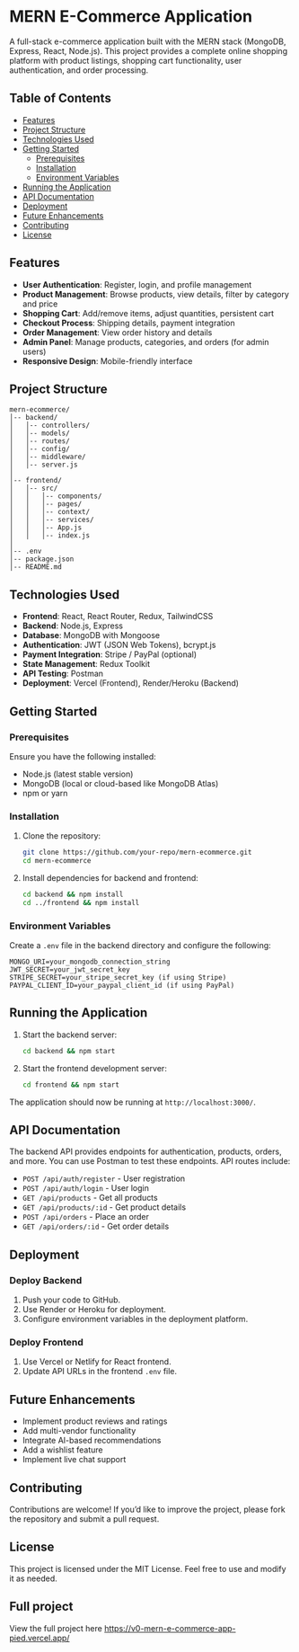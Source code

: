# MERN E-Commerce Application

A full-stack e-commerce application built with the MERN stack (MongoDB, Express, React, Node.js). This project provides a complete online shopping platform with product listings, shopping cart functionality, user authentication, and order processing.

## Table of Contents

- [Features](#features)
- [Project Structure](#project-structure)
- [Technologies Used](#technologies-used)
- [Getting Started](#getting-started)
  - [Prerequisites](#prerequisites)
  - [Installation](#installation)
  - [Environment Variables](#environment-variables)
- [Running the Application](#running-the-application)
- [API Documentation](#api-documentation)
- [Deployment](#deployment)
- [Future Enhancements](#future-enhancements)
- [Contributing](#contributing)
- [License](#license)

## Features

- **User Authentication**: Register, login, and profile management
- **Product Management**: Browse products, view details, filter by category and price
- **Shopping Cart**: Add/remove items, adjust quantities, persistent cart
- **Checkout Process**: Shipping details, payment integration
- **Order Management**: View order history and details
- **Admin Panel**: Manage products, categories, and orders (for admin users)
- **Responsive Design**: Mobile-friendly interface

## Project Structure

```
mern-ecommerce/
│-- backend/
│   │-- controllers/
│   │-- models/
│   │-- routes/
│   │-- config/
│   │-- middleware/
│   │-- server.js
│
│-- frontend/
│   │-- src/
│   │   │-- components/
│   │   │-- pages/
│   │   │-- context/
│   │   │-- services/
│   │   │-- App.js
│   │   │-- index.js
│
│-- .env
│-- package.json
│-- README.md
```

## Technologies Used

- **Frontend**: React, React Router, Redux, TailwindCSS
- **Backend**: Node.js, Express
- **Database**: MongoDB with Mongoose
- **Authentication**: JWT (JSON Web Tokens), bcrypt.js
- **Payment Integration**: Stripe / PayPal (optional)
- **State Management**: Redux Toolkit
- **API Testing**: Postman
- **Deployment**: Vercel (Frontend), Render/Heroku (Backend)

## Getting Started

### Prerequisites

Ensure you have the following installed:

- Node.js (latest stable version)
- MongoDB (local or cloud-based like MongoDB Atlas)
- npm or yarn

### Installation

1. Clone the repository:
   ```sh
   git clone https://github.com/your-repo/mern-ecommerce.git
   cd mern-ecommerce
   ```

2. Install dependencies for backend and frontend:
   ```sh
   cd backend && npm install
   cd ../frontend && npm install
   ```

### Environment Variables

Create a `.env` file in the backend directory and configure the following:

```
MONGO_URI=your_mongodb_connection_string
JWT_SECRET=your_jwt_secret_key
STRIPE_SECRET=your_stripe_secret_key (if using Stripe)
PAYPAL_CLIENT_ID=your_paypal_client_id (if using PayPal)
```

## Running the Application

1. Start the backend server:
   ```sh
   cd backend && npm start
   ```
2. Start the frontend development server:
   ```sh
   cd frontend && npm start
   ```

The application should now be running at `http://localhost:3000/`.

## API Documentation

The backend API provides endpoints for authentication, products, orders, and more. You can use Postman to test these endpoints. API routes include:

- `POST /api/auth/register` - User registration
- `POST /api/auth/login` - User login
- `GET /api/products` - Get all products
- `GET /api/products/:id` - Get product details
- `POST /api/orders` - Place an order
- `GET /api/orders/:id` - Get order details

## Deployment

### Deploy Backend

1. Push your code to GitHub.
2. Use Render or Heroku for deployment.
3. Configure environment variables in the deployment platform.

### Deploy Frontend

1. Use Vercel or Netlify for React frontend.
2. Update API URLs in the frontend `.env` file.

## Future Enhancements

- Implement product reviews and ratings
- Add multi-vendor functionality
- Integrate AI-based recommendations
- Add a wishlist feature
- Implement live chat support

## Contributing

Contributions are welcome! If you’d like to improve the project, please fork the repository and submit a pull request.

## License

This project is licensed under the MIT License. Feel free to use and modify it as needed.

## Full project
View the full project here  https://v0-mern-e-commerce-app-pied.vercel.app/
